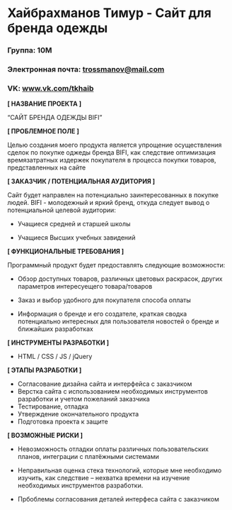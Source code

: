 # Хайбрахманов Тимур - Сайт для бренда одежды

### Группа: 10М 
### Электронная почта: trossmanov@mail.com
### VK: www.vk.com/tkhaib


**[ НАЗВАНИЕ ПРОЕКТА ]**

“САЙТ БРЕНДА ОДЕЖДЫ BIFI”

**[ ПРОБЛЕМНОЕ ПОЛЕ ]**

Целью создания моего продукта является упрощение осуществления сделок по покупке оджеды бренда BIFI, как следствие оптимизация времязатратных издержек покупателя в процесса покупки товаров, представленных на сайте

**[ ЗАКАЗЧИК / ПОТЕНЦИАЛЬНАЯ АУДИТОРИЯ ]**

Сайт будет направлен на потенциально заинтересованных в покупке людей. BIFI - молодежный и яркий бренд, откуда следует вывод о потенциальной целевой аудитории:

* Учащиеся средней и старшей школы

* Учащиеся Высших учебных завидений

**[ ФУНКЦИОНАЛЬНЫЕ ТРЕБОВАНИЯ ]**

Программный продукт будет предоставлять следующие возможности:

* Обзор доступных товаров, различных цветовых раскрасок, других параметров интересуещего товара/товаров

* Заказ и выбор удобного для покупателя способа оплаты

* Информация о бренде и его создателе, краткая сводка потенциально интересных для пользователя новостей о бренде и ближайших разработках


**[ ИНСТРУМЕНТЫ РАЗРАБОТКИ ]**

*	HTML / CSS / JS / jQuery 

**[ ЭТАПЫ РАЗРАБОТКИ ]**

*	Согласование дизайна сайта и интерфейса с заказчиком
*	Верстка сайта с использованием необходимых инструментов разработки и учетом пожеланий заказчика
*	Тестирование, отладка
* Утверждение окончательного продукта
*	Подготовка проекта к защите

**[ ВОЗМОЖНЫЕ РИСКИ ]**

* Невозможность отладки оплаты различных пользовательских планов, интеграции с платёжными системами

* Неправильная оценка стека технологий, которые мне необходимо изучить, как следствие – нехватка времени на изучение необходимых инструментов разработки.

* Прбоблемы согласования деталей интерфеса сайта с заказчиком
